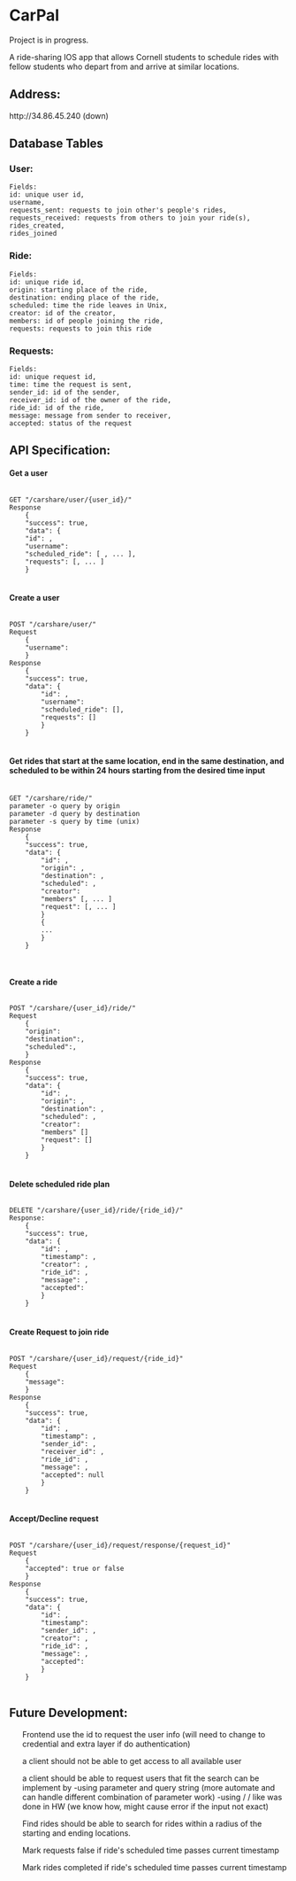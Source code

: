 <h1> CarPal </h1> 
<p> Project is in progress. </p>
<p> A ride-sharing IOS app that allows Cornell students to schedule rides with fellow students who depart from and arrive at similar locations. </p>


<h2> Address: </h2>
    http://34.86.45.240 (down)

<h2> Database Tables </h2>

<h3> User: </h3>

    Fields:
    id: unique user id,
    username,
    requests_sent: requests to join other's people's rides, 
    requests_received: requests from others to join your ride(s),
    rides_created,
    rides_joined

<h3> Ride: </h3>

    Fields:
    id: unique ride id,
    origin: starting place of the ride,
    destination: ending place of the ride,
    scheduled: time the ride leaves in Unix,
    creator: id of the creator,
    members: id of people joining the ride,
    requests: requests to join this ride

<h3> Requests: </h3>

    Fields:
    id: unique request id,
    time: time the request is sent,
    sender_id: id of the sender,
    receiver_id: id of the owner of the ride,
    ride_id: id of the ride,
    message: message from sender to receiver,
    accepted: status of the request


<h2> API Specification: </h2>

<h4> Get a user </h4>
<pre>
<code>
GET "/carshare/user/{user_id}/"
Response
    {
    "success": true,
    "data": {            
    "id": <ID>,
    "username":<USER INPUT FOR USERNAME>
    "scheduled_ride": [ <SERIALIZED RIDE>, ... ],
    "requests": [<SERIALIZED REQUEST>, ... ]
    }
</code>
</pre>


<h4> Create a user </h4>
<pre>
<code>
POST "/carshare/user/"
Request
    {
    "username": <USER INPUT>
    }
Response
    {
    "success": true,
    "data": {            
        "id": <ID>,
        "username":<USER INPUT FOR USERNAME>
        "scheduled_ride": [],
        "requests": []
        }
    }
</code>
</pre>


<h4> Get rides that start at the same location, end in the same destination, and scheduled to be 
    within 24 hours starting from the desired time input </h4>
    <pre>
        <code>
GET "/carshare/ride/"
parameter -o query by origin
parameter -d query by destination
parameter -s query by time (unix)
Response
    {
    "success": true,
    "data": {
        "id": <id>,
        "origin": <USER INPUT FOR ORIGIN>,
        "destination": <USER INPUT FOR DESTINATION>,
        "scheduled": <USER INPUT FOR scheduled>,
        "creator": <USER ID>
        "members" [<SERIALIZED USER WITHOUT RIDE and REQUEST FIELD>, ... ]
        "request": [<SERIALIZED REQUEST WITHOUT RIDE FIELD>, ... ]    
        }
        {
        ...
        }
    }
        </code>
    </pre>


<h4> Create a ride </h4>
<pre>
<code>
POST "/carshare/{user_id}/ride/"
Request
    {
    "origin": <USER INPUT for ORIGIN>
    "destination":<USER INPUT FOR DESTINATION>,
    "scheduled":<USER INPUT FOR scheduled>,
    }
Response
    {
    "success": true,
    "data": {
        "id": <id>,
        "origin": <USER INPUT FOR ORIGIN>,
        "destination": <USER INPUT FOR DESTINATION IN UNIX>,
        "scheduled": <USER INPUT FOR scheduled>,
        "creator": <USER_ID>
        "members" []
        "request": []    
        }
    }
</code>
</pre>

<h4> Delete scheduled ride plan </h4>
<pre>
<code>
DELETE "/carshare/{user_id}/ride/{ride_id}/"
Response:
    {
    "success": true,
    "data": {
        "id": <ID>,
        "timestamp": <NOW>,
        "creator": <ID OF OWNER OF THE RIDE>,
        "ride_id": <RIDE ID>,
        "message": <USER INPUT FOR MESSAGE>,
        "accepted": <USER INPUT FOR ACCEPTED>
        }    
    }
</code>
</pre>


<h4>Create Request to join ride</h4>
<pre>
<code>
POST "/carshare/{user_id}/request/{ride_id}"
Request
    {
    "message":<USER INPUT FOR MESSAGE>
    }
Response
    {
    "success": true,
    "data": {
        "id": <ID>,
        "timestamp": <NOW>,
        "sender_id": <ID OF USER>,
        "receiver_id": <ID OF OWNER OF THE RIDE>,
        "ride_id": <RIDE ID>,
        "message": <USER INPUT FOR MESSAGE>,
        "accepted": null
        }    
    }
</code>
</pre>

<h4> Accept/Decline request </h4>
<pre>
<code>
POST "/carshare/{user_id}/request/response/{request_id}"
Request
    {
    "accepted": true or false
    }
Response
    {
    "success": true,
    "data": {
        "id": <ID>,
        "timestamp": <NOW>
        "sender_id": <USER INPUT FOR SENDER_ID>,
        "creator": <ID OF OWNER OF THE RIDE>,
        "ride_id": <RIDE ID>,
        "message": <USER INPUT FOR MESSAGE>,
        "accepted": <USER INPUT FOR ACCEPTED>
        }    
    }
</code>
</pre>


<h2> Future Development: </h2>
<ul>
Frontend use the id to request the user info (will need to change to credential and extra layer if do authentication)

a client should not be able to get access to all available user

a client should be able to request users that fit the search
can be implement by
-using parameter and query string (more automate and can handle different combination of parameter work)
-using / / like was done in HW (we know how, might cause error if the input not exact)

Find rides should be able to search for rides within a radius of the starting and ending locations.

Mark requests false if ride's scheduled time passes current timestamp

Mark rides completed if ride's scheduled time passes current timestamp
</ul>
